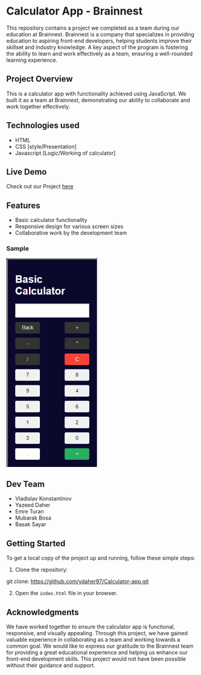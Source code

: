 # Calculator App - Brainnest

This repository contains a project we completed as a team during our education at Brainnest. Brainnest is a company that specializes in providing education to aspiring front-end developers, helping students improve their skillset and industry knowledge. A key aspect of the program is fostering the ability to learn and work effectively as a team, ensuring a well-rounded learning experience.

## Project Overview

This is a calculator app with functionality achieved using JavaScript. We built it as a team at Brainnest, demonstrating our ability to collaborate and work together effectively.

## Technologies used

- HTML
- CSS [style/Presentation]
- Javascript [Logic/Working of calculator]

## Live Demo

Check out our Project [here](https://ydaher97.github.io/Calculator-app/)

## Features

- Basic calculator functionality
- Responsive design for various screen sizes
- Collaborative work by the development team

### Sample

![](calculator.png)

## Dev Team

- Vladislav Konstantinov
- Yazeed Daher
- Emre Turan
- Mubarak Bosa
- Basak Sayar

## Getting Started

To get a local copy of the project up and running, follow these simple steps:

1. Clone the repository:

git clone: https://github.com/ydaher97/Calculator-app.git


2. Open the `index.html` file in your browser.

## Acknowledgments

We have worked together to ensure the calculator app is functional, responsive, and visually appealing. Through this project, we have gained valuable experience in collaborating as a team and working towards a common goal. We would like to express our gratitude to the Brainnest team for providing a great educational experience and helping us enhance our front-end development skills. This project would not have been possible without their guidance and support.
